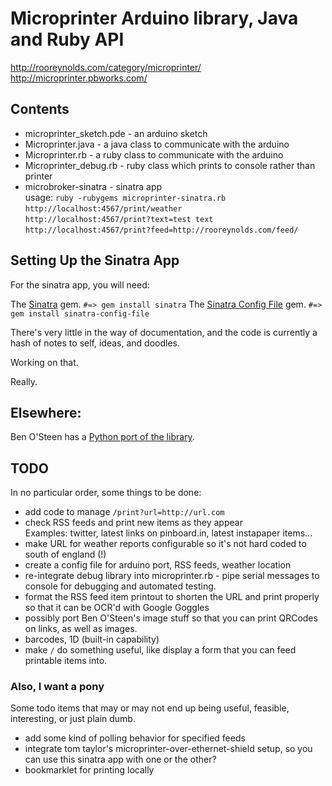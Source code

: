 Microprinter Arduino library, Java and Ruby API
===============================================

<http://rooreynolds.com/category/microprinter/>  
<http://microprinter.pbworks.com/>  

Contents
--------

 - microprinter_sketch.pde - an arduino sketch  
 - Microprinter.java - a java class to communicate with the arduino  
 - Microprinter.rb - a ruby class to communicate with the arduino  
 - Microprinter_debug.rb - ruby class which prints to console rather than printer  
 - microbroker-sinatra - sinatra app   
   usage: `ruby -rubygems microprinter-sinatra.rb`  
  `http://localhost:4567/print/weather`  
  `http://localhost:4567/print?text=test text`  
  `http://localhost:4567/print?feed=http://rooreynolds.com/feed/`  


Setting Up the Sinatra App
--------------------------

For the sinatra app, you will need:

The [Sinatra](http://www.sinatrarb.com/) gem. `#=> gem install sinatra`
The [Sinatra Config File](https://github.com/rkh/sinatra-config-file) gem. `#=> gem install sinatra-config-file`

There's very little in the way of documentation, and the code is currently a hash of notes to self, ideas, and doodles.  

Working on that.  

Really. 


Elsewhere: 
---------
  Ben O'Steen has a [Python port of the library][pymicro]. 
  
[pymicro]: https://github.com/benosteen/microprinter/
  
TODO
----

In no particular order, some things to be done:

-   add code to manage `/print?url=http://url.com`  
-   check RSS feeds and print new items as they appear  
    Examples: twitter, latest links on pinboard.in, latest instapaper items…
-   make URL for weather reports configurable so it's not hard coded to south of england (!)
-   create a config file for arduino port, RSS feeds, weather location
-   re-integrate debug library into microprinter.rb - pipe serial messages to console for debugging and automated testing. 
-   format the RSS feed item printout to shorten the URL and print properly so that it can be OCR'd with Google Goggles
-   possibly port Ben O'Steen's image stuff so that you can print QRCodes on links, as well as images. 
-   barcodes, 1D (built-in capability)
-   make `/` do something useful, like display a form that you can feed printable items into.

### Also, I want a pony

Some todo items that may or may not end up being useful, feasible, interesting, or just plain dumb.

-   add some kind of polling behavior for specified feeds
-   integrate tom taylor's microprinter-over-ethernet-shield setup, so you can use this sinatra app with one or the other? 
-   bookmarklet for printing locally

